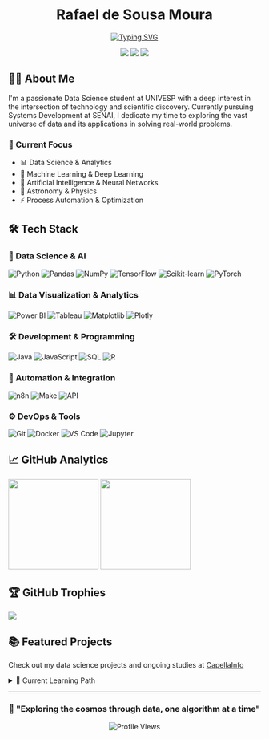 <div align="center">

# Rafael de Sousa Moura

[![Typing SVG](https://readme-typing-svg.demolab.com?font=JetBrains+Mono&size=22&pause=1000&color=00BFBF&center=true&vCenter=true&random=false&width=600&lines=Data+Science+%26+Systems+Development+Student;AI+%26+Machine+Learning+Enthusiast;Astronomy+and+Physics+Passionate;Building+the+Future+with+Data)](https://git.io/typing-svg)

[<img src="https://img.shields.io/badge/LinkedIn-%230077B5.svg?style=for-the-badge&logo=linkedin&logoColor=white" />](https://www.linkedin.com/in/rafael-m-8971691b8/)
[<img src="https://img.shields.io/badge/Kaggle-%2320BEFF.svg?style=for-the-badge&logo=Kaggle&logoColor=white" />](https://www.kaggle.com/rafaeldesousamoura)
[<img src="https://img.shields.io/badge/LeetCode-%23FFA116.svg?style=for-the-badge&logo=LeetCode&logoColor=white" />](https://leetcode.com/rafaelmoura23/)

</div>

## 👨‍🚀 About Me

> 

I'm a passionate Data Science student at UNIVESP with a deep interest in the intersection of technology and scientific discovery. Currently pursuing Systems Development at SENAI, I dedicate my time to exploring the vast universe of data and its applications in solving real-world problems.

### 🎯 Current Focus

- 📊 Data Science & Analytics
- 🤖 Machine Learning & Deep Learning
- 🧠 Artificial Intelligence & Neural Networks
- 🔭 Astronomy & Physics
- ⚡ Process Automation & Optimization

## 🛠 Tech Stack

<div>

### 🔮 Data Science & AI
![Python](https://img.shields.io/badge/Python-3776AB?style=for-the-badge&logo=python&logoColor=white)
![Pandas](https://img.shields.io/badge/Pandas-2C2D72?style=for-the-badge&logo=pandas&logoColor=white)
![NumPy](https://img.shields.io/badge/Numpy-777BB4?style=for-the-badge&logo=numpy&logoColor=white)
![TensorFlow](https://img.shields.io/badge/TensorFlow-FF6F00?style=for-the-badge&logo=tensorflow&logoColor=white)
![Scikit-learn](https://img.shields.io/badge/Scikit--learn-F7931E?style=for-the-badge&logo=scikit-learn&logoColor=white)
![PyTorch](https://img.shields.io/badge/PyTorch-EE4C2C?style=for-the-badge&logo=pytorch&logoColor=white)

### 📊 Data Visualization & Analytics
![Power BI](https://img.shields.io/badge/Power_BI-F2C811?style=for-the-badge&logo=powerbi&logoColor=black)
![Tableau](https://img.shields.io/badge/Tableau-E97627?style=for-the-badge&logo=tableau&logoColor=white)
![Matplotlib](https://img.shields.io/badge/Matplotlib-%23ffffff.svg?style=for-the-badge&logo=Matplotlib&logoColor=black)
![Plotly](https://img.shields.io/badge/Plotly-%233F4F75.svg?style=for-the-badge&logo=plotly&logoColor=white)

### 🛠 Development & Programming
![Java](https://img.shields.io/badge/Java-ED8B00?style=for-the-badge&logo=openjdk&logoColor=white)
![JavaScript](https://img.shields.io/badge/JavaScript-F7DF1E?style=for-the-badge&logo=javascript&logoColor=black)
![SQL](https://img.shields.io/badge/SQL-4479A1?style=for-the-badge&logo=postgresql&logoColor=white)
![R](https://img.shields.io/badge/R-276DC3?style=for-the-badge&logo=r&logoColor=white)

### 🔄 Automation & Integration
![n8n](https://img.shields.io/badge/n8n-121212?style=for-the-badge&logo=n8n&logoColor=white)
![Make](https://img.shields.io/badge/Make-000000?style=for-the-badge&logo=make&logoColor=white)
![API](https://img.shields.io/badge/API-0096D6?style=for-the-badge&logo=api&logoColor=white)

### ⚙️ DevOps & Tools
![Git](https://img.shields.io/badge/Git-F05032?style=for-the-badge&logo=git&logoColor=white)
![Docker](https://img.shields.io/badge/Docker-2496ED?style=for-the-badge&logo=docker&logoColor=white)
![VS Code](https://img.shields.io/badge/VS_Code-007ACC?style=for-the-badge&logo=visual-studio-code&logoColor=white)
![Jupyter](https://img.shields.io/badge/Jupyter-F37626?style=for-the-badge&logo=jupyter&logoColor=white)

</div>

## 📈 GitHub Analytics

<div>
  <img height="180em" src="https://github-readme-stats.vercel.app/api?username=rafaelmoura23&show_icons=true&count_private=true&hide_border=true&title_color=00bfbf&icon_color=00bfbf&text_color=c9d1d9&bg_color=0d1117" />
  <img height="180em" src="https://github-readme-stats.vercel.app/api/top-langs/?username=rafaelmoura23&layout=compact&hide_border=true&title_color=00bfbf&text_color=00bfbf&bg_color=0d1117" />
</div>

## 🏆 GitHub Trophies

<div>
  <img src="https://github-profile-trophy.vercel.app/?username=rafaelmoura23&theme=dracula&row=2&no-bg=true&column=3&margin-w=15&margin-h=15" />
</div>

## 📚 Featured Projects

Check out my data science projects and ongoing studies at [CapellaInfo](https://github.com/CapellaInfo)

<details>
<summary>🌟 Current Learning Path</summary>

- Advanced Machine Learning Algorithms
- Deep Learning & Neural Networks
- Big Data Processing
- Statistical Analysis
- Astrophysics & Cosmology
- Quantum Computing Fundamentals

</details>

---

<div align="center">

### 💫 "Exploring the cosmos through data, one algorithm at a time"

![Profile Views](https://komarev.com/ghpvc/?username=rafaelmoura23&color=00bfbf&style=flat-square)

</div>
